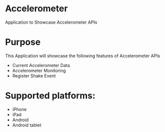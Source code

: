 Accelerometer
===================

Application to Showcase Accelerometer APIs


# Purpose
This Application will showcase the following features of Accelerometer APIs

* Current Accelerometer Data
* Accelerometer Monitoring
* Register Shake Event

# Supported platforms:
* iPhone
* iPad
* Android
* Android tablet
